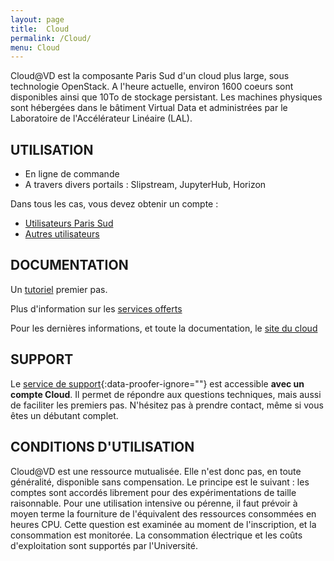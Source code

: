 ```yaml
---
layout: page
title:  Cloud
permalink: /Cloud/
menu: Cloud
---
```


Cloud@VD est la composante Paris Sud d'un cloud plus large, sous technologie
OpenStack. A l'heure actuelle, environ 1600 coeurs sont disponibles 
ainsi que 10To de stockage persistant. 
Les machines physiques sont hébergées dans le bâtiment Virtual Data 
et administrées par le Laboratoire de l'Accélérateur Linéaire (LAL). 

## UTILISATION

* En ligne de commande 
* A travers divers portails : Slipstream, JupyterHub, Horizon 

Dans tous les cas, vous devez obtenir un compte : 

* [Utilisateurs Paris Sud](http://www.informatique-scientifique.u-psud.fr/form/index)
* [Autres utilisateurs](https://openstack.lal.in2p3.fr/2016/02/16/registration/) 

## DOCUMENTATION

Un [tutoriel](https://openstack.lal.in2p3.fr/tutoriel/tutorial/) premier pas.

Plus d'information sur les [services offerts](https://openstack.lal.in2p3.fr/architecture-systeme/services/)
 
Pour les dernières informations, et toute la documentation, le [site du cloud](https://openstack.lal.in2p3.fr/)
 
## SUPPORT

Le [service de support](https://cloud-support.lal.in2p3.fr){:data-proofer-ignore=""} est accessible
**avec un compte Cloud**. 
Il permet de répondre aux questions techniques, mais aussi de faciliter les premiers pas. N'hésitez pas à prendre contact, même si vous êtes un débutant complet.

## CONDITIONS D'UTILISATION

Cloud@VD est une ressource mutualisée. Elle n'est donc pas, en toute généralité, disponible sans compensation. Le principe est le suivant : les comptes sont accordés librement pour des expérimentations de taille raisonnable. Pour une utilisation intensive ou pérenne,  il faut prévoir à moyen terme la fourniture de l'équivalent des ressources consommées en heures CPU. Cette question est examinée au moment de l'inscription, et la consommation est monitorée.  La consommation électrique et les coûts d'exploitation sont supportés par l'Université.  

